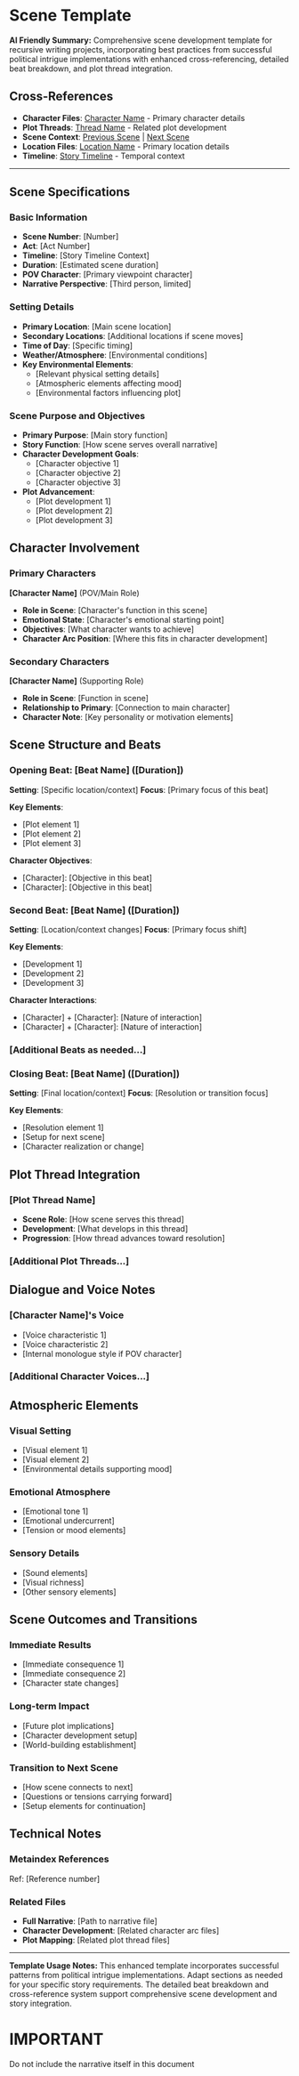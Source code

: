 # Scene Template

**AI Friendly Summary:** Comprehensive scene development template for recursive writing projects, incorporating best practices from successful political intrigue implementations with enhanced cross-referencing, detailed beat breakdown, and plot thread integration.

## Cross-References
- **Character Files**: [Character Name](../characters/character-name.md) - Primary character details
- **Plot Threads**: [Thread Name](../plot-threads/thread-name.md) - Related plot development
- **Scene Context**: [Previous Scene](./previous-scene.md) | [Next Scene](./next-scene.md)
- **Location Files**: [Location Name](../locations/location-name.md) - Primary location details
- **Timeline**: [Story Timeline](../story-timeline.md) - Temporal context

---

## Scene Specifications

### Basic Information
- **Scene Number**: [Number]
- **Act**: [Act Number]
- **Timeline**: [Story Timeline Context]
- **Duration**: [Estimated scene duration]
- **POV Character**: [Primary viewpoint character]
- **Narrative Perspective**: [Third person, limited]

### Setting Details
- **Primary Location**: [Main scene location]
- **Secondary Locations**: [Additional locations if scene moves]
- **Time of Day**: [Specific timing]
- **Weather/Atmosphere**: [Environmental conditions]
- **Key Environmental Elements**: 
  - [Relevant physical setting details]
  - [Atmospheric elements affecting mood]
  - [Environmental factors influencing plot]

### Scene Purpose and Objectives
- **Primary Purpose**: [Main story function]
- **Story Function**: [How scene serves overall narrative]
- **Character Development Goals**:
  - [Character objective 1]
  - [Character objective 2]
  - [Character objective 3]
- **Plot Advancement**:
  - [Plot development 1]
  - [Plot development 2]
  - [Plot development 3]

## Character Involvement

### Primary Characters
**[Character Name]** (POV/Main Role)
- **Role in Scene**: [Character's function in this scene]
- **Emotional State**: [Character's emotional starting point]
- **Objectives**: [What character wants to achieve]
- **Character Arc Position**: [Where this fits in character development]

### Secondary Characters
**[Character Name]** (Supporting Role)
- **Role in Scene**: [Function in scene]
- **Relationship to Primary**: [Connection to main character]
- **Character Note**: [Key personality or motivation elements]

## Scene Structure and Beats

### Opening Beat: [Beat Name] ([Duration])
**Setting**: [Specific location/context]
**Focus**: [Primary focus of this beat]

**Key Elements**:
- [Plot element 1]
- [Plot element 2]
- [Plot element 3]

**Character Objectives**:
- [Character]: [Objective in this beat]
- [Character]: [Objective in this beat]

### Second Beat: [Beat Name] ([Duration])
**Setting**: [Location/context changes]
**Focus**: [Primary focus shift]

**Key Elements**:
- [Development 1]
- [Development 2]
- [Development 3]

**Character Interactions**:
- [Character] + [Character]: [Nature of interaction]
- [Character] + [Character]: [Nature of interaction]

### [Additional Beats as needed...]

### Closing Beat: [Beat Name] ([Duration])
**Setting**: [Final location/context]
**Focus**: [Resolution or transition focus]

**Key Elements**:
- [Resolution element 1]
- [Setup for next scene]
- [Character realization or change]

## Plot Thread Integration

### [Plot Thread Name]
- **Scene Role**: [How scene serves this thread]
- **Development**: [What develops in this thread]
- **Progression**: [How thread advances toward resolution]

### [Additional Plot Threads...]

## Dialogue and Voice Notes

### [Character Name]'s Voice
- [Voice characteristic 1]
- [Voice characteristic 2]
- [Internal monologue style if POV character]

### [Additional Character Voices...]

## Atmospheric Elements

### Visual Setting
- [Visual element 1]
- [Visual element 2]
- [Environmental details supporting mood]

### Emotional Atmosphere
- [Emotional tone 1]
- [Emotional undercurrent]
- [Tension or mood elements]

### Sensory Details
- [Sound elements]
- [Visual richness]
- [Other sensory elements]

## Scene Outcomes and Transitions

### Immediate Results
- [Immediate consequence 1]
- [Immediate consequence 2]
- [Character state changes]

### Long-term Impact
- [Future plot implications]
- [Character development setup]
- [World-building establishment]

### Transition to Next Scene
- [How scene connects to next]
- [Questions or tensions carrying forward]
- [Setup elements for continuation]

## Technical Notes

### Metaindex References
Ref: [Reference number]

### Related Files
- **Full Narrative**: [Path to narrative file]
- **Character Development**: [Related character arc files]
- **Plot Mapping**: [Related plot thread files]

---

**Template Usage Notes:** This enhanced template incorporates successful patterns from political intrigue implementations. Adapt sections as needed for your specific story requirements. The detailed beat breakdown and cross-reference system support comprehensive scene development and story integration.

# IMPORTANT

Do not include the narrative itself in this document
